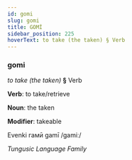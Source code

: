 ```yaml
---
id: gomi
slug: gomi
title: GOMİ
sidebar_position: 225
hoverText: to take (the taken) § Verb
---
```


### gomi

*to take (the taken)* **§** Verb

**Verb**: to take/retrieve

**Noun**: the taken

**Modifier**: takeable

Evenki гамӣ gamī /ɡamiː/

*Tungusic Language Family*